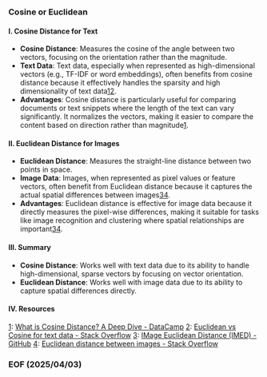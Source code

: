 ### Cosine or Euclidean


#### I. Cosine Distance for Text
- **Cosine Distance**: Measures the cosine of the angle between two vectors, focusing on the orientation rather than the magnitude.
- **Text Data**: Text data, especially when represented as high-dimensional vectors (e.g., TF-IDF or word embeddings), often benefits from cosine distance because it effectively handles the sparsity and high dimensionality of text data[1](https://www.datacamp.com/tutorial/cosine-distance)[2](https://stackoverflow.com/questions/29901173/euclidean-vs-cosine-for-text-data).
- **Advantages**: Cosine distance is particularly useful for comparing documents or text snippets where the length of the text can vary significantly. It normalizes the vectors, making it easier to compare the content based on direction rather than magnitude[1](https://www.datacamp.com/tutorial/cosine-distance).


#### II. Euclidean Distance for Images
- **Euclidean Distance**: Measures the straight-line distance between two points in space.
- **Image Data**: Images, when represented as pixel values or feature vectors, often benefit from Euclidean distance because it captures the actual spatial differences between images[3](https://github.com/jfelding/IMED)[4](https://stackoverflow.com/questions/36985718/euclidean-distance-between-images).
- **Advantages**: Euclidean distance is effective for image data because it directly measures the pixel-wise differences, making it suitable for tasks like image recognition and clustering where spatial relationships are important[3](https://github.com/jfelding/IMED)[4](https://stackoverflow.com/questions/36985718/euclidean-distance-between-images).


#### III. Summary
- **Cosine Distance**: Works well with text data due to its ability to handle high-dimensional, sparse vectors by focusing on vector orientation.
- **Euclidean Distance**: Works well with image data due to its ability to capture spatial differences directly.


#### IV. Resources
[1](https://www.datacamp.com/tutorial/cosine-distance): [What is Cosine Distance? A Deep Dive - DataCamp](https://www.datacamp.com/tutorial/cosine-distance)
[2](https://stackoverflow.com/questions/29901173/euclidean-vs-cosine-for-text-data): [Euclidean vs Cosine for text data - Stack Overflow](https://stackoverflow.com/questions/29901173/euclidean-vs-cosine-for-text-data)
[3](https://github.com/jfelding/IMED): [IMage Euclidean Distance (IMED) - GitHub](https://github.com/jfelding/IMED)
[4](https://stackoverflow.com/questions/36985718/euclidean-distance-between-images): [Euclidean distance between images - Stack Overflow](https://stackoverflow.com/questions/36985718/euclidean-distance-between-images)


### EOF (2025/04/03)